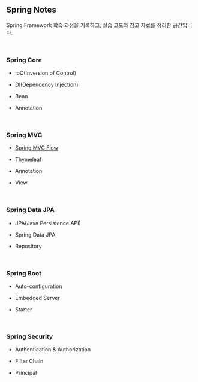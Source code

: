 ## Spring Notes
Spring Framework 학습 과정을 기록하고, 실습 코드와 참고 자료를 정리한 공간입니다.

<br>


### Spring Core
- IoC(Inversion of Control)

- DI(Dependency Injection)

- Bean

- Annotation
  
<br>

### Spring MVC
- [Spring MVC Flow](https://velog.io/@woomin-wang/Spring-Spring-MVC-Flow)

- [Thymeleaf](https://github.com/Woomin-Wang/spring/blob/main/spring-mvc/thymeleaf.md)

- Annotation

- View

<br>


### Spring Data JPA

- JPA(Java Persistence API)

- Spring Data JPA

- Repository
  
<br>


### Spring Boot

- Auto-configuration

- Embedded Server

- Starter
  
<br>


### Spring Security

- Authentication & Authorization

- Filter Chain

- Principal
  
<br>
